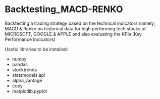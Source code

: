 # Backtesting_MACD-RENKO

Backtesting a trading strategy based on the technical indicators namely, MACD & Renko on historical data for high performing tech stocks of MICROSOFT, GOOGLE & APPLE and also evaluating the KPIs (Key Performance Indicators)

Useful libraries to be installed:
- numpy
- pandas
- stocktrends
- statsmodels.api
- alpha_vantage
- copy 
- matplotlib.pyplot 
